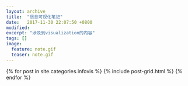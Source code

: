 ```yaml
---
layout: archive
title:  "信息可视化笔记"
date:   2017-11-30 22:07:50 +0800
modified:
excerpt: "涉及到visualization的内容"
tags: []
image:
  feature: note.gif
  teaser: note.gif
---
```


<div class="tiles">
{% for post in site.categories.infovis %}
  {% include post-grid.html %}
{% endfor %}
</div><!-- /.tiles 把所有categories 有 infovis 的列出来-->
